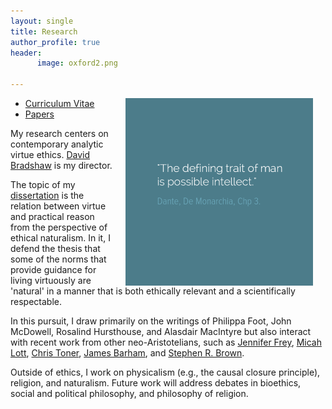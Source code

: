 ```yaml
---
layout: single
title: Research
author_profile: true
header:
      image: oxford2.png

--- 
```


<img src="/images/possibleintellect.png" alt="dante-intellect" align="right" hspace="20" height="300" width="300">

* [Curriculum Vitae](/cv)
* [Papers](https://uky.academia.edu/KeithBuhler)

My research centers on contemporary analytic virtue ethics. [David Bradshaw](https://philosophy.as.uky.edu/users/dbradsh) is my director. 

The topic of my [dissertation](/phd) is the relation between virtue and practical reason from the perspective of ethical naturalism. In it, I defend the thesis that some of the norms that provide guidance for living virtuously are 'natural' in a manner that is both ethically relevant and a scientifically respectable. 

In this pursuit, I draw primarily on the writings of Philippa Foot, John McDowell, Rosalind Hursthouse, and Alasdair MacIntyre but also interact with recent work from other neo-Aristotelians, such as [Jennifer Frey](https://jennfrey.wordpress.com/), [Micah Lott](http://www.bc.edu/schools/cas/philosophy/faculty/lott.html), [Chris Toner](https://www.stthomas.edu/philosophy/faculty/christopher-h-toner.html), [James Barham](http://www.isnature.org/Bios/Barham.htm), and [Stephen R. Brown](http://old.briarcliff.edu/departments/theology/theo_new/brown.aspx). 

Outside of ethics, I work on physicalism (e.g., the causal closure principle), religion, and naturalism. Future work will address debates in bioethics, social and political philosophy, and philosophy of religion. 